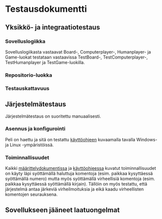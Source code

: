 # Testausdokumentti

## Yksikkö- ja integraatiotestaus

### Sovelluslogiikka

Sovelluslogiikasta vastaavat Board-, Computerplayer-, Humanplayer- ja Game-luokat testataan
vastaavissa TestBoard-, TestComputerplayer-, TestHumanplayer ja TestGame-luokilla. 

### Repositorio-luokka

### Testauskattavuus

## Järjestelmätestaus

Järjestelmätestaus on suoritettu manuaalisesti.

### Asennus ja konfigurointi

Peli on haettu ja sitä on testattu [käyttöohjeen](./kayttoohje.md) kuvaamalla tavalla 
Windows- ja Linux -ympäristöissä. 

### Toiminnallisuudet

Kaikki [määrittelydokumentissa](./vaatimusmaarittely.md) ja [käyttöohjeessa](./kayttoohje.md)
kuvatut toiminnallisuudet on käyty läpi syöttämällä haluttuja komentoja (esim. paikkaa 
kysyttäessä syöttämällä numero) mutta myös syöttämällä virheellisiä komentoja 
(esim. paikkaa kysyttäessä syöttämällä kirjain). Tällöin
on myös testattu, että järjestelmä antaa järkeviä virheilmoituksia ja eikä kaadu virheellisten
komentojen seurauksena.


## Sovellukseen jääneet laatuongelmat
